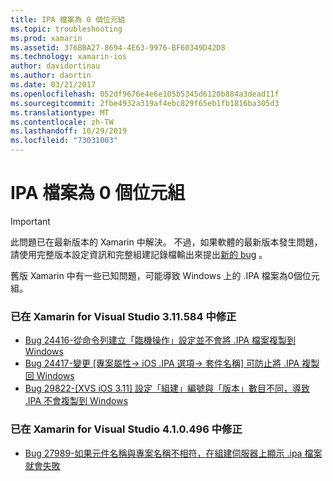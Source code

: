 ```yaml
---
title: IPA 檔案為 0 個位元組
ms.topic: troubleshooting
ms.prod: xamarin
ms.assetid: 376BBA27-8694-4E63-9976-BF60349D42D8
ms.technology: xamarin-ios
author: davidortinau
ms.author: daortin
ms.date: 03/21/2017
ms.openlocfilehash: 052df9676e4e6e105b5345d6120b884a3dead11f
ms.sourcegitcommit: 2fbe4932a319af4ebc829f65eb1fb1816ba305d3
ms.translationtype: MT
ms.contentlocale: zh-TW
ms.lasthandoff: 10/29/2019
ms.locfileid: "73031003"
---
```

# <a name="ipa-file-is-0-bytes"></a>IPA 檔案為 0 個位元組

> [!IMPORTANT]
> 此問題已在最新版本的 Xamarin 中解決。 不過，如果軟體的最新版本發生問題，請使用完整版本設定資訊和完整組建記錄檔輸出來提出[新的 bug](~/cross-platform/troubleshooting/questions/howto-file-bug.md) 。

舊版 Xamarin 中有一些已知問題，可能導致 Windows 上的 .IPA 檔案為0個位元組。 

### <a name="fixed-in-xamarin-for-visual-studio-311584"></a>已在 Xamarin for Visual Studio 3.11.584 中修正 

- [Bug 24416-從命令列建立「臨機操作」設定並不會將 .IPA 檔案複製到 Windows](https://bugzilla.xamarin.com/show_bug.cgi?id=24416)
- [Bug 24417-變更 [專案屬性-> iOS .IPA 選項-> 套件名稱] 可防止將 .IPA 複製回 Windows](https://bugzilla.xamarin.com/show_bug.cgi?id=24417)
- [Bug 29822-[XVS iOS 3.11] 設定「組建」編號與「版本」數目不同，導致 .IPA 不會複製到 Windows](https://bugzilla.xamarin.com/show_bug.cgi?id=29822)

### <a name="fixed-in-xamarin-for-visual-studio-410496"></a>已在 Xamarin for Visual Studio 4.1.0.496 中修正

- [Bug 27989-如果元件名稱與專案名稱不相符，在組建伺服器上顯示 .ipa 檔案就會失敗](https://bugzilla.xamarin.com/show_bug.cgi?id=27989)
